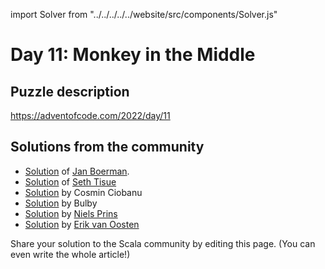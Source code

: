 import Solver from "../../../../../website/src/components/Solver.js"

# Day 11: Monkey in the Middle

## Puzzle description

https://adventofcode.com/2022/day/11

## Solutions from the community

- [Solution](https://github.com/Jannyboy11/AdventOfCode2022/blob/master/src/main/scala/day11/Day11.scala) of [Jan Boerman](https://twitter.com/JanBoerman95).
- [Solution](https://github.com/SethTisue/adventofcode/blob/main/2022/src/test/scala/Day11.scala) of [Seth Tisue](https://github.com/SethTisue)
- [Solution](https://github.com/cosminci/advent-of-code/blob/master/src/main/scala/com/github/cosminci/aoc/_2022/Day11.scala) by Cosmin Ciobanu
- [Solution](https://github.com/TheDrawingCoder-Gamer/adventofcode2022/blob/master/src/main/scala/Day11.worksheet.sc) by Bulby
- [Solution](https://github.com/prinsniels/AdventOfCode2022/blob/master/src/main/scala/day11.scala) by [Niels Prins](https://github.com/prinsniels)
- [Solution](https://github.com/erikvanoosten/advent-of-code/blob/main/src/main/scala/nl/grons/advent/y2022/Day11.scala) by [Erik van Oosten](https://github.com/erikvanoosten)

Share your solution to the Scala community by editing this page. (You can even write the whole article!)
